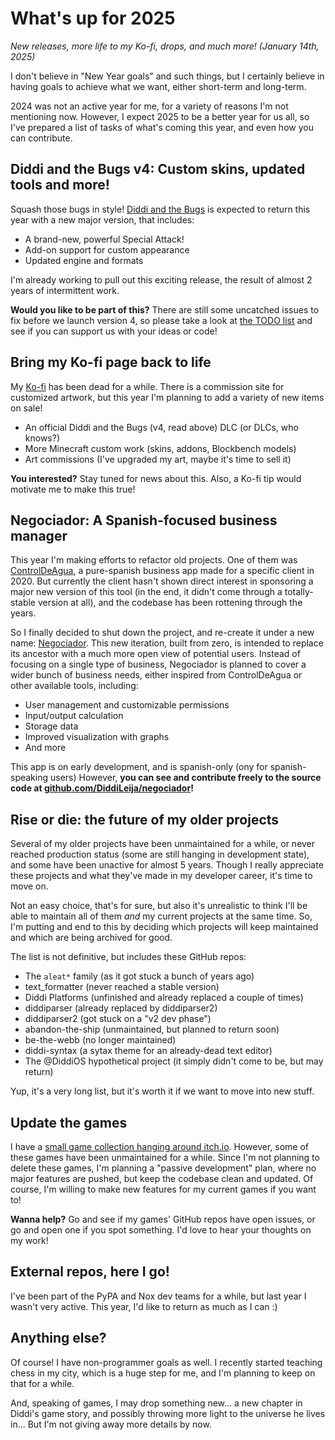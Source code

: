 # What's up for 2025

_New releases, more life to my Ko-fi, drops, and much more! (January 14th, 2025)_

I don't believe in "New Year goals" and such things, but I certainly believe in having goals to achieve what we want,
either short-term and long-term.

2024 was not an active year for me, for a variety of reasons I'm not mentioning now. However, I expect 2025 to be a better year for us all,
so I've prepared a list of tasks of what's coming this year, and even how you can contribute.

## Diddi and the Bugs v4: Custom skins, updated tools and more!

Squash those bugs in style! [Diddi and the Bugs](https://diddileija.itch.io/diddi-and-the-bugs) is expected to return this year with a new major version, that includes:

- A brand-new, powerful Special Attack!
- Add-on support for custom appearance
- Updated engine and formats

I'm already working to pull out this exciting release, the result of almost 2 years of intermittent work.

**Would you like to be part of this?** There are still some uncatched issues to fix before we launch version 4, so please take
a look at [the TODO list](https://github.com/DiddiLeija/diddi-and-the-bugs/milestone/1) and see if you can support us with your ideas or code!

## Bring my Ko-fi page back to life

My [Ko-fi](https://ko-fi.com/diddileija) has been dead for a while. There is a commission site for customized artwork, but this
year I'm planning to add a variety of new items on sale!

- An official Diddi and the Bugs (v4, read above) DLC (or DLCs, who knows?)
- More Minecraft custom work (skins, addons, Blockbench models)
- Art commissions (I've upgraded my art, maybe it's time to sell it)

**You interested?** Stay tuned for news about this. Also, a Ko-fi tip would motivate me to make this true!

## Negociador: A Spanish-focused business manager

This year I'm making efforts to refactor old projects. One of them was [ControlDeAgua](https://controldeagua.github.io/ControlDeAgua-docs),
a pure-spanish business app made for a specific client in 2020. But currently the client hasn't shown direct interest in sponsoring a
major new version of this tool (in the end, it didn't come through a totally-stable version at all), and the codebase has been
rottening through the years.

So I finally decided to shut down the project, and re-create it under a new name: [Negociador](https://negociador.readthedocs.io).
This new iteration, built from zero, is intended to replace its ancestor with a much more open view of potential users. Instead of
focusing on a single type of business, Negociador is planned to cover a wider bunch of business needs, either inspired from
ControlDeAgua or other available tools, including:

- User management and customizable permissions
- Input/output calculation
- Storage data
- Improved visualization with graphs
- And more

This app is on early development, and is spanish-only (ony for spanish-speaking users) However, **you can see and contribute freely
to the source code at [github.com/DiddiLeija/negociador](https://github.com/DiddiLeija/negociador)!**

## Rise or die: the future of my older projects

Several of my older projects have been unmaintained for a while, or never reached production status (some are still hanging in development state), and some
have been unactive for almost 5 years. Though I really appreciate these projects and what they've made in my developer career, it's time to move on.

Not an easy choice, that's for sure, but also it's unrealistic to think I'll be able to maintain all of them _and_ my current projects at the same time.
So, I'm putting and end to this by deciding which projects will keep maintained and which are being archived for good.

The list is not definitive, but includes these GitHub repos:

- The `aleat*` family (as it got stuck a bunch of years ago)
- text_formatter (never reached a stable version)
- Diddi Platforms (unfinished and already replaced a couple of times)
- diddiparser (already replaced by diddiparser2)
- diddiparser2 (got stuck on a "v2 dev phase")
- abandon-the-ship (unmaintained, but planned to return soon)
- be-the-webb (no longer maintained)
- diddi-syntax (a sytax theme for an already-dead text editor)
- The @DiddiOS hypothetical project (it simply didn't come to be, but may return)

Yup, it's a very long list, but it's worth it if we want to move into new stuff.

## Update the games

I have a [small game collection hanging around itch.io](https://diddileija.itch.io). However, some
of these games have been unmaintained for a while. Since I'm not planning to delete these games,
I'm planning a "passive development" plan, where no major features are pushed, but keep the codebase
clean and updated. Of course, I'm willing to make new features for my current games if you want to!

**Wanna help?** Go and see if my games' GitHub repos have open issues, or go and open one if you spot something.
I'd love to hear your thoughts on my work!

## External repos, here I go!

I've been part of the PyPA and Nox dev teams for a while, but last year I wasn't very active. This year, I'd like to return as much as I can :)

## Anything else?

Of course! I have non-programmer goals as well. I recently started teaching chess in my city,
which is a huge step for me, and I'm planning to keep on that for a while.

And, speaking of games, I may drop something new... a new chapter in Diddi's game story, and possibly
throwing more light to the universe he lives in... But I'm not giving away more details by now.
